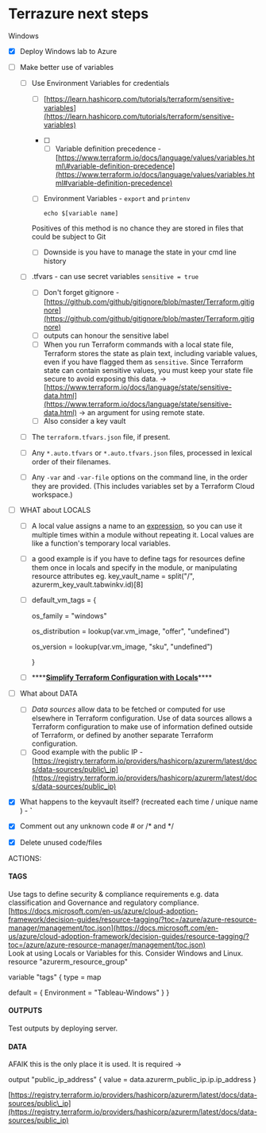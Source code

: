 # Terrazure next steps

Windows

* [x] Deploy Windows lab to Azure
* [ ] Make better use of variables
  * [ ] Use Environment Variables for credentials

    * [ ] [https://learn.hashicorp.com/tutorials/terraform/sensitive-variables](https://learn.hashicorp.com/tutorials/terraform/sensitive-variables)
    * [ ] * [ ] Variable definition precedence - [https://www.terraform.io/docs/language/values/variables.html\#variable-definition-precedence](https://www.terraform.io/docs/language/values/variables.html#variable-definition-precedence)
    * [ ] Environment Variables - `export` and `printenv` 

      ```text
      echo $[variable name]
      ```

    Positives of this method is no chance they are stored in files that could be subject to Git

    * [ ] Downside is you have to manage the state in your cmd line history

  * [ ] .tfvars - can use secret variables `sensitive = true`

    * [ ] Don't forget gitignore - [https://github.com/github/gitignore/blob/master/Terraform.gitignore](https://github.com/github/gitignore/blob/master/Terraform.gitignore)
    * [ ] outputs can honour the sensitive label
    * [ ] When you run Terraform commands with a local state file, Terraform stores the state as plain text, including variable values, even if you have flagged them as `sensitive`. Since Terraform state can contain sensitive values, you must keep your state file secure to avoid exposing this data. -&gt; [https://www.terraform.io/docs/language/state/sensitive-data.html](https://www.terraform.io/docs/language/state/sensitive-data.html) -&gt; an argument for using remote state. 
    * [ ] Also consider a key vault

  * [ ] The `terraform.tfvars.json` file, if present.
  * [ ] Any `*.auto.tfvars` or `*.auto.tfvars.json` files, processed in lexical order of their filenames.
  * [ ] Any `-var` and `-var-file` options on the command line, in the order they are provided. \(This includes variables set by a Terraform Cloud workspace.\)
* [ ] WHAT about LOCALS
  * [ ] A local value assigns a name to an [expression](https://www.terraform.io/docs/language/expressions/index.html), so you can use it multiple times within a module without repeating it. Local values are like a function's temporary local variables.
  * [ ] a good example is if you have to define tags for resources define them once in locals and specify in the module, or manipulating resource attributes eg. key\_vault\_name = split\("/", azurerm\_key\_vault.tabwinkv.id\)\[8\]
  * [ ] default\_vm\_tags = {

    os\_family       = "windows"

    os\_distribution = lookup\(var.vm\_image, "offer", "undefined"\)

    os\_version      = lookup\(var.vm\_image, "sku", "undefined"\)

    }

  * [ ] \*\*\*\*[**Simplify Terraform Configuration with Locals**](https://learn.hashicorp.com/tutorials/terraform/locals)\*\*\*\*
* [ ] What about DATA
  * [ ] _Data sources_ allow data to be fetched or computed for use elsewhere in Terraform configuration. Use of data sources allows a Terraform configuration to make use of information defined outside of Terraform, or defined by another separate Terraform configuration.
  * [ ] Good example with the public IP - [https://registry.terraform.io/providers/hashicorp/azurerm/latest/docs/data-sources/public\_ip](https://registry.terraform.io/providers/hashicorp/azurerm/latest/docs/data-sources/public_ip)
* [x] What happens to the keyvault itself? \(recreated each time / unique name \) - **\`**
* [x] Comment out any unknown code \# or /\* and \*/
* [x] Delete unused code/files



ACTIONS:

#### TAGS

Use tags to define security & compliance requirements e.g. data classification and Governance and regulatory compliance.   
[https://docs.microsoft.com/en-us/azure/cloud-adoption-framework/decision-guides/resource-tagging/?toc=/azure/azure-resource-manager/management/toc.json](https://docs.microsoft.com/en-us/azure/cloud-adoption-framework/decision-guides/resource-tagging/?toc=/azure/azure-resource-manager/management/toc.json)  
Look at using Locals or Variables for this. Consider Windows and Linux.  
resource "azurerm\_resource\_group"

variable "tags" { type = map

default = { Environment = "Tableau-Windows" } }

#### OUTPUTS

Test outputs by deploying server.

#### DATA

AFAIK this is the only place it is used. It is required -&gt; 

output "public\_ip\_address" { value = data.azurerm\_public\_ip.ip.ip\_address }

[https://registry.terraform.io/providers/hashicorp/azurerm/latest/docs/data-sources/public\_ip](https://registry.terraform.io/providers/hashicorp/azurerm/latest/docs/data-sources/public_ip)







